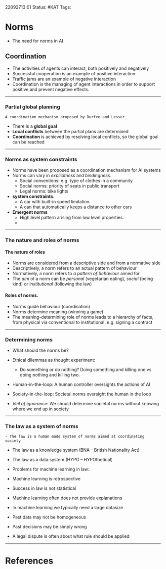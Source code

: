 22092713:01
Status:  #KAT
Tags: 

# Norms
- The need for norms in AI
## Coordination
- The activities of agents can interact, both positively and negatively
- Successful cooperation is an example of positive interaction
- Traffic jams are an example of negative interaction
- Coordination is the managing of agent interactions in order to support positive and prevent negative effects. 


---
### Partial global planning
	A coordination mechanism proposed by Durfee and Lesser
- There is a **global goal**
- **Local conflicts** between the partial plans are determined
- **Coordination** is achieved by resolving local conflicts, so the global goal can be reached

---
### Norms as system constraints
- Norms have been proposed as a coordination mechanism for AI systems
- Norms can vary in *explicitness* and *bindingness*.
	- Social conventions: e.g. type of clothes in a community
	- Social norms: priority of seats in public transport
	- Legal norms: bike lights
- **system constraints**.
	- A car with built-in speed limitation
	- A can that automatically keeps a distance to other cars
- **Emergent norms**
	- High level pattern arising from low level properties.
	- 
 

---
### The nature and roles of norms
#### The nature of roles
- Norms are considered from a descriptive side and from a normative side
- Descriptively, a norm refers to an actual pattern of behaviour 
- Normatively, a norm refers to *a pattern of behaviour* aimed for    
- The *aim* of a norm can be *personal* (vegetarian eating), *social* (being kind) or *institutional* (following the law)

#### Roles of norms.
- Norms guide behaviour (coordination)
- Norms determine meaning (winning a game)
- The meaning-determining role of norms leads to a hierarchy of facts, from physical via conventional to institutional. e.g. signing a contract

---
### Determining norms
- What should the norms be?
- Ethical dilemmas as thought experiment:
	- Do something or do nothing? Doing something and killing one vs doing nothing and killing two.

- Human-in-the-loop: A human controller oversights the actions of AI
- Society-in-the-loop: Societal norms oversight the human in the loop
- *Veil of ignorance*: We should determine societal norms without knowing where we end up in society 

---
### The law as a system of norms
	- The law is a human made system of norms aimed at coordinating society


- The law as a knowledge system (BNA – British Nationality Act)
- The law as a data system (HYPO – HYPOthetical)

- Problems for machine learning in law:
- Machine learning is retrospective
- Success in law is not statistical
- Machine learning often does not provide explanations
- In machine learning we typically need a large datasize
- Past data may not be homogeneous
- Past decisions may be simply wrong
- A legal dispute is often about what rule should be applied

---
# References